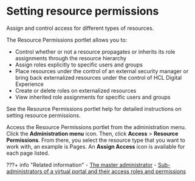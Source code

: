# Setting resource permissions

Assign and control access for different types of resources.

The Resource Permissions portlet allows you to:

-   Control whether or not a resource propagates or inherits its role assignments through the resource hierarchy
-   Assign roles explicitly to specific users and groups
-   Place resources under the control of an external security manager or bring back externalized resources under the control of HCL Digital Experience
-   Create or delete roles on externalized resources
-   View inherited role assignments for specific users and groups

See the Resource Permissions portlet help for detailed instructions on setting resource permissions.

Access the Resource Permissions portlet from the administration menu. Click the **Administration menu** icon. Then, click **Access** \> **Resource Permissions**. From there, you select the resource type that you want to work with, an example is Pages. An **Assign Access** icon is available for each page listed.


???+ info "Related information"
    - [The master administrator](../../../../../../build_sites/virtual_portal/vp_planning/vp_roles/advppln_roles_mastr_adm.md)
    - [Sub-administrators of a virtual portal and their access roles and permissions](../../../../../../build_sites/virtual_portal/vp_planning/vp_roles/advppln_roles_subadm.md)

